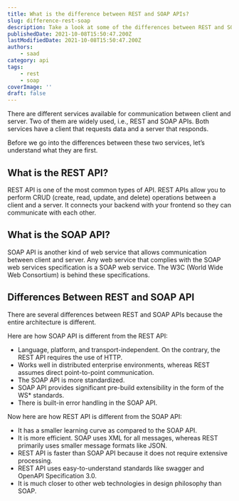 ```yaml
---
title: What is the difference between REST and SOAP APIs?
slug: difference-rest-soap
description: Take a look at some of the differences between REST and SOAP API.
publishedDate: 2021-10-08T15:50:47.200Z
lastModifiedDate: 2021-10-08T15:50:47.200Z
authors:
    - saad
category: api
tags:
    - rest
    - soap
coverImage: ''
draft: false
---
```


There are different services available for communication between client and server. Two of them are widely used, i.e., REST and SOAP APIs. Both services have a client that requests data and a server that responds.

Before we go into the differences between these two services, let’s understand what they are first.

## What is the REST API?

REST API is one of the most common types of API. REST APIs allow you to perform CRUD (create, read, update, and delete) operations between a client and a server. It connects your backend with your frontend so they can communicate with each other.

## What is the SOAP API?

SOAP API is another kind of web service that allows communication between client and server. Any web service that complies with the SOAP web services specification is a SOAP web service. The W3C (World Wide Web Consortium) is behind these specifications.

## Differences Between REST and SOAP API

There are several differences between REST and SOAP APIs because the entire architecture is different.

Here are how SOAP API is different from the REST API:

- Language, platform, and transport-independent. On the contrary, the REST API requires the use of HTTP.
- Works well in distributed enterprise environments, whereas REST assumes direct point-to-point communication.
- The SOAP API is more standardized.
- SOAP API provides significant pre-build extensibility in the form of the WS* standards.
- There is built-in error handling in the SOAP API.

Now here are how REST API is different from the SOAP API:

- It has a smaller learning curve as compared to the SOAP API.
- It is more efficient. SOAP uses XML for all messages, whereas REST primarily uses smaller message formats like JSON.
- REST API is faster than SOAP API because it does not require extensive processing.
- REST API uses easy-to-understand standards like swagger and OpenAPI Specification 3.0.
- It is much closer to other web technologies in design philosophy than SOAP.
